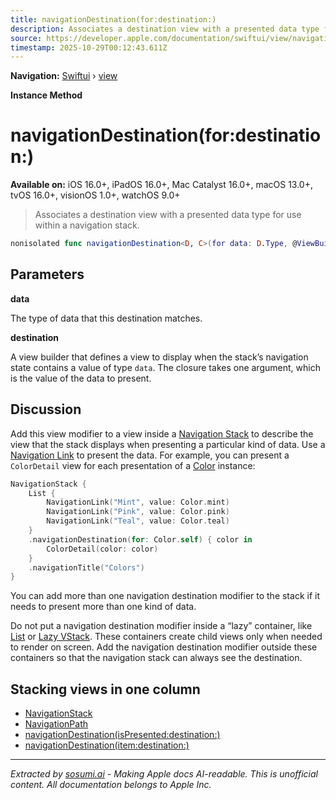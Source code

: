 ```yaml
---
title: navigationDestination(for:destination:)
description: Associates a destination view with a presented data type for use within a navigation stack.
source: https://developer.apple.com/documentation/swiftui/view/navigationdestination(for:destination:)
timestamp: 2025-10-29T00:12:43.611Z
---
```


**Navigation:** [Swiftui](/documentation/swiftui) › [view](/documentation/swiftui/view)

**Instance Method**

# navigationDestination(for:destination:)

**Available on:** iOS 16.0+, iPadOS 16.0+, Mac Catalyst 16.0+, macOS 13.0+, tvOS 16.0+, visionOS 1.0+, watchOS 9.0+

> Associates a destination view with a presented data type for use within a navigation stack.

```swift
nonisolated func navigationDestination<D, C>(for data: D.Type, @ViewBuilder destination: @escaping (D) -> C) -> some View where D : Hashable, C : View
```

## Parameters

**data**

The type of data that this destination matches.



**destination**

A view builder that defines a view to display when the stack’s navigation state contains a value of type `data`. The closure takes one argument, which is the value of the data to present.



## Discussion

Add this view modifier to a view inside a [Navigation Stack](/documentation/swiftui/navigationstack) to describe the view that the stack displays when presenting a particular kind of data. Use a [Navigation Link](/documentation/swiftui/navigationlink) to present the data. For example, you can present a `ColorDetail` view for each presentation of a [Color](/documentation/swiftui/color) instance:

```swift
NavigationStack {
    List {
        NavigationLink("Mint", value: Color.mint)
        NavigationLink("Pink", value: Color.pink)
        NavigationLink("Teal", value: Color.teal)
    }
    .navigationDestination(for: Color.self) { color in
        ColorDetail(color: color)
    }
    .navigationTitle("Colors")
}
```

You can add more than one navigation destination modifier to the stack if it needs to present more than one kind of data.

Do not put a navigation destination modifier inside a “lazy” container, like [List](/documentation/swiftui/list) or [Lazy VStack](/documentation/swiftui/lazyvstack). These containers create child views only when needed to render on screen. Add the navigation destination modifier outside these containers so that the navigation stack can always see the destination.

## Stacking views in one column

- [NavigationStack](/documentation/swiftui/navigationstack)
- [NavigationPath](/documentation/swiftui/navigationpath)
- [navigationDestination(isPresented:destination:)](/documentation/swiftui/view/navigationdestination(ispresented:destination:))
- [navigationDestination(item:destination:)](/documentation/swiftui/view/navigationdestination(item:destination:))

---

*Extracted by [sosumi.ai](https://sosumi.ai) - Making Apple docs AI-readable.*
*This is unofficial content. All documentation belongs to Apple Inc.*
